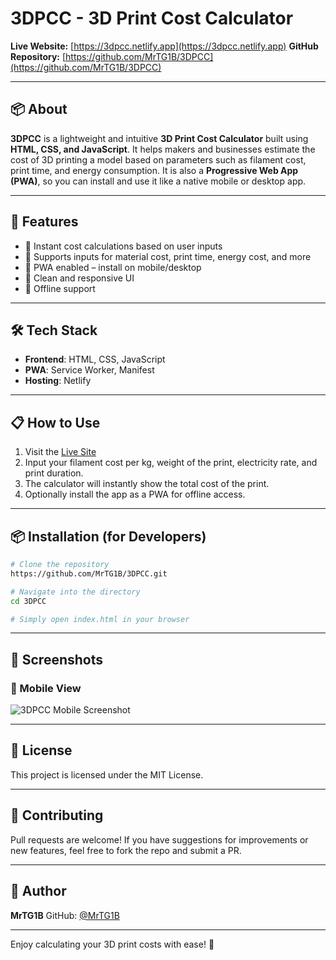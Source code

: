 # 3DPCC - 3D Print Cost Calculator

**Live Website:** [https://3dpcc.netlify.app](https://3dpcc.netlify.app)
**GitHub Repository:** [https://github.com/MrTG1B/3DPCC](https://github.com/MrTG1B/3DPCC)

---

## 📦 About

**3DPCC** is a lightweight and intuitive **3D Print Cost Calculator** built using **HTML, CSS, and JavaScript**. It helps makers and businesses estimate the cost of 3D printing a model based on parameters such as filament cost, print time, and energy consumption. It is also a **Progressive Web App (PWA)**, so you can install and use it like a native mobile or desktop app.

---

## 🚀 Features

* 🧮 Instant cost calculations based on user inputs
* 💸 Supports inputs for material cost, print time, energy cost, and more
* 📱 PWA enabled – install on mobile/desktop
* 🎨 Clean and responsive UI
* 💾 Offline support

---

## 🛠️ Tech Stack

* **Frontend**: HTML, CSS, JavaScript
* **PWA**: Service Worker, Manifest
* **Hosting**: Netlify

---

## 📋 How to Use

1. Visit the [Live Site](https://3dpcc.netlify.app)
2. Input your filament cost per kg, weight of the print, electricity rate, and print duration.
3. The calculator will instantly show the total cost of the print.
4. Optionally install the app as a PWA for offline access.

---

## 📦 Installation (for Developers)

```bash
# Clone the repository
https://github.com/MrTG1B/3DPCC.git

# Navigate into the directory
cd 3DPCC

# Simply open index.html in your browser
```

---

## 📸 Screenshots

### 📱 Mobile View

![3DPCC Mobile Screenshot](https://github.com/user-attachments/assets/07ac78b8-179f-4f6d-9f7d-a0edc066e3b9)

---

## 📄 License

This project is licensed under the MIT License.

---

## 🤝 Contributing

Pull requests are welcome! If you have suggestions for improvements or new features, feel free to fork the repo and submit a PR.

---

## 🧠 Author

**MrTG1B**
GitHub: [@MrTG1B](https://github.com/MrTG1B)

---

Enjoy calculating your 3D print costs with ease! 🎉

